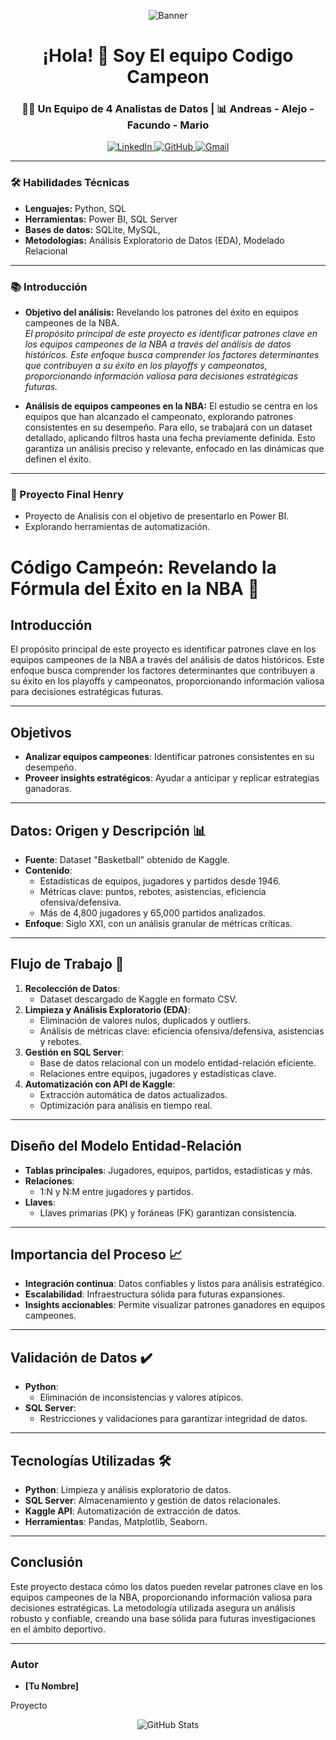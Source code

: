 
<p align="center">
  <img src="Agregar un título.png" alt="Banner" />
</p>

<h1 align="center">¡Hola! 👋 Soy El equipo Codigo Campeon</h1>
<h3 align="center">👨‍💻 Un Equipo de 4 Analistas de Datos | 📊 Andreas - Alejo - Facundo - Mario </h3>

<p align="center">
  <a href="https://linkedin.com/in/tu-perfil-linkedin" target="_blank">
    <img src="https://img.shields.io/badge/-LinkedIn-blue?style=for-the-badge&logo=linkedin" alt="LinkedIn" />
  </a>
  <a href="https://github.com/tu-usuario" target="_blank">
    <img src="https://img.shields.io/badge/-GitHub-black?style=for-the-badge&logo=github" alt="GitHub" />
  </a>
  <a href="mailto:tu-email@gmail.com" target="_blank">
    <img src="https://img.shields.io/badge/-Gmail-red?style=for-the-badge&logo=gmail" alt="Gmail" />
  </a>
</p>

---

### 🛠 Habilidades Técnicas
- **Lenguajes:** Python, SQL
- **Herramientas:** Power BI, SQL Server
- **Bases de datos:** SQLite, MySQL,
- **Metodologías:** Análisis Exploratorio de Datos (EDA), Modelado Relacional

---

### 📚 Introducción
- **Objetivo del análisis:** Revelando los patrones del éxito en equipos campeones de la NBA.  
  _El propósito principal de este proyecto es identificar patrones clave en los equipos campeones de la NBA a través del análisis de datos históricos. Este enfoque busca comprender los factores determinantes que contribuyen a su éxito en los playoffs y campeonatos, proporcionando información valiosa para decisiones estratégicas futuras._

- **Análisis de equipos campeones en la NBA:**
  El estudio se centra en los equipos que han alcanzado el campeonato, explorando patrones consistentes en su desempeño. Para ello, se trabajará con un dataset detallado, aplicando filtros hasta una fecha previamente definida. Esto garantiza un análisis preciso y relevante, enfocado en las dinámicas que definen el éxito.
---

### 🌱 Proyecto Final Henry
- Proyecto de Analisis con el objetivo de presentarlo en Power BI.
- Explorando herramientas de automatización.

# Código Campeón: Revelando la Fórmula del Éxito en la NBA 🏀

## Introducción
El propósito principal de este proyecto es identificar patrones clave en los equipos campeones de la NBA a través del análisis de datos históricos. Este enfoque busca comprender los factores determinantes que contribuyen a su éxito en los playoffs y campeonatos, proporcionando información valiosa para decisiones estratégicas futuras.

---

## Objetivos
- **Analizar equipos campeones**: Identificar patrones consistentes en su desempeño.
- **Proveer insights estratégicos**: Ayudar a anticipar y replicar estrategias ganadoras.

---

## Datos: Origen y Descripción 📊
- **Fuente**: Dataset "Basketball" obtenido de Kaggle.
- **Contenido**:
  - Estadísticas de equipos, jugadores y partidos desde 1946.
  - Métricas clave: puntos, rebotes, asistencias, eficiencia ofensiva/defensiva.
  - Más de 4,800 jugadores y 65,000 partidos analizados.
- **Enfoque**: Siglo XXI, con un análisis granular de métricas críticas.

---

## Flujo de Trabajo 🚀
1. **Recolección de Datos**:
   - Dataset descargado de Kaggle en formato CSV.
2. **Limpieza y Análisis Exploratorio (EDA)**:
   - Eliminación de valores nulos, duplicados y outliers.
   - Análisis de métricas clave: eficiencia ofensiva/defensiva, asistencias y rebotes.
3. **Gestión en SQL Server**:
   - Base de datos relacional con un modelo entidad-relación eficiente.
   - Relaciones entre equipos, jugadores y estadísticas clave.
4. **Automatización con API de Kaggle**:
   - Extracción automática de datos actualizados.
   - Optimización para análisis en tiempo real.

---

## Diseño del Modelo Entidad-Relación
- **Tablas principales**: Jugadores, equipos, partidos, estadísticas y más.
- **Relaciones**:
  - 1:N y N:M entre jugadores y partidos.
- **Llaves**:
  - Llaves primarias (PK) y foráneas (FK) garantizan consistencia.

---

## Importancia del Proceso 📈
- **Integración continua**: Datos confiables y listos para análisis estratégico.
- **Escalabilidad**: Infraestructura sólida para futuras expansiones.
- **Insights accionables**: Permite visualizar patrones ganadores en equipos campeones.

---

## Validación de Datos ✔️
- **Python**:
  - Eliminación de inconsistencias y valores atípicos.
- **SQL Server**:
  - Restricciones y validaciones para garantizar integridad de datos.

---

## Tecnologías Utilizadas 🛠️
- **Python**: Limpieza y análisis exploratorio de datos.
- **SQL Server**: Almacenamiento y gestión de datos relacionales.
- **Kaggle API**: Automatización de extracción de datos.
- **Herramientas**: Pandas, Matplotlib, Seaborn.

---

## Conclusión
Este proyecto destaca cómo los datos pueden revelar patrones clave en los equipos campeones de la NBA, proporcionando información valiosa para decisiones estratégicas. La metodología utilizada asegura un análisis robusto y confiable, creando una base sólida para futuras investigaciones en el ámbito deportivo.

---

### Autor
- **[Tu Nombre]**  

Proyecto 

<p align="center">
  <img src="https://github-readme-stats.vercel.app/api?username=tu-usuario&show_icons=true&theme=radical" alt="GitHub Stats" />
</p>
